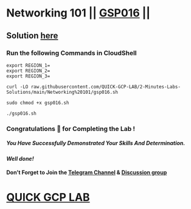 # Networking 101 || [GSP016](https://www.cloudskillsboost.google/focuses/1743?parent=catalog) ||

## Solution [here](https://youtu.be/icE8ricpImg)

### Run the following Commands in CloudShell

```
export REGION_1=
export REGION_2=
export REGION_3=
```
```
curl -LO raw.githubusercontent.com/QUICK-GCP-LAB/2-Minutes-Labs-Solutions/main/Networking%20101/gsp016.sh

sudo chmod +x gsp016.sh

./gsp016.sh
```

### Congratulations 🎉 for Completing the Lab !

##### *You Have Successfully Demonstrated Your Skills And Determination.*

#### *Well done!*

#### Don't Forget to Join the [Telegram Channel](https://t.me/quickgcplab) & [Discussion group](https://t.me/quickgcplabchats)

# [QUICK GCP LAB](https://www.youtube.com/@quickgcplab)
